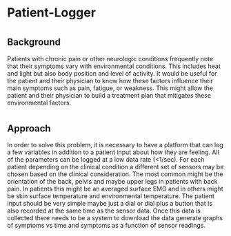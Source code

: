 # Patient-Logger
#
## Background
Patients with chronic pain or other neurologic conditions frequently note that their symptoms vary with environmental conditions. This includes heat and light but also body position and level of activity. It would be useful for the patient and their physician to know how these factors influence their main symptoms such as pain, fatigue, or weakness. This might allow the patient and their physician to build a treatment plan that mitigates these environmental factors.
#
## Approach
In order to solve this problem, it is necessary to have a platform that can log a few variables in addition to a patient input about how they are feeling. All of the parameters can be logged at a low data rate (<1/sec). For each patient depending on the clinical condition a different set of sensors may be chosen based on the clinical consideration. The most common might be the orientation of the back, pelvis and maybe upper legs in patients with back pain. In patients this might be an averaged surface EMG and in others might be skin surface temperature and environmental temperature. The patient input should be very simple maybe just a dial or dial plus a button that is also recorded at the same time as the sensor data. Once this data is collected there needs to be a system to download the data generate graphs of symptoms vs time and symptoms as a function of sensor readings.
